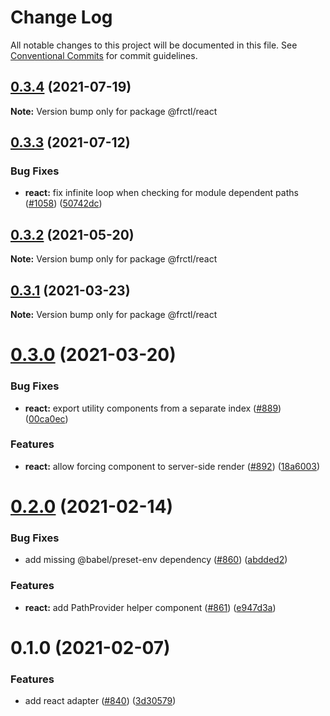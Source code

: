 # Change Log

All notable changes to this project will be documented in this file.
See [Conventional Commits](https://conventionalcommits.org) for commit guidelines.

## [0.3.4](https://github.com/frctl/fractal/compare/@frctl/react@0.3.3...@frctl/react@0.3.4) (2021-07-19)

**Note:** Version bump only for package @frctl/react





## [0.3.3](https://github.com/frctl/fractal/compare/@frctl/react@0.3.2...@frctl/react@0.3.3) (2021-07-12)


### Bug Fixes

* **react:** fix infinite loop when checking for module dependent paths ([#1058](https://github.com/frctl/fractal/issues/1058)) ([50742dc](https://github.com/frctl/fractal/commit/50742dc6f8db1548da782ca3a70ac1043962ee3d))





## [0.3.2](https://github.com/frctl/fractal/compare/@frctl/react@0.3.1...@frctl/react@0.3.2) (2021-05-20)

**Note:** Version bump only for package @frctl/react





## [0.3.1](https://github.com/frctl/fractal/compare/@frctl/react@0.3.0...@frctl/react@0.3.1) (2021-03-23)

**Note:** Version bump only for package @frctl/react





# [0.3.0](https://github.com/frctl/fractal/compare/@frctl/react@0.2.0...@frctl/react@0.3.0) (2021-03-20)


### Bug Fixes

* **react:** export utility components from a separate index ([#889](https://github.com/frctl/fractal/issues/889)) ([00ca0ec](https://github.com/frctl/fractal/commit/00ca0ec5b4bfe3570c7b3c818f29d17cdde74dd9))


### Features

* **react:** allow forcing component to server-side render ([#892](https://github.com/frctl/fractal/issues/892)) ([18a6003](https://github.com/frctl/fractal/commit/18a6003f47f66a4933b9d9d58dd2444ae59b80f3))





# [0.2.0](https://github.com/frctl/fractal/compare/@frctl/react@0.1.0...@frctl/react@0.2.0) (2021-02-14)


### Bug Fixes

* add missing @babel/preset-env dependency ([#860](https://github.com/frctl/fractal/issues/860)) ([abdded2](https://github.com/frctl/fractal/commit/abdded2d4144150978824116a88f08788c2ceedd))


### Features

* **react:** add PathProvider helper component ([#861](https://github.com/frctl/fractal/issues/861)) ([e947d3a](https://github.com/frctl/fractal/commit/e947d3a030e5d1dcfdd94013d6ee2278ed7ea93c))





# 0.1.0 (2021-02-07)


### Features

* add react adapter ([#840](https://github.com/frctl/fractal/issues/840)) ([3d30579](https://github.com/frctl/fractal/commit/3d30579c99c14872420d43d834f04bcb7f36fb94))
